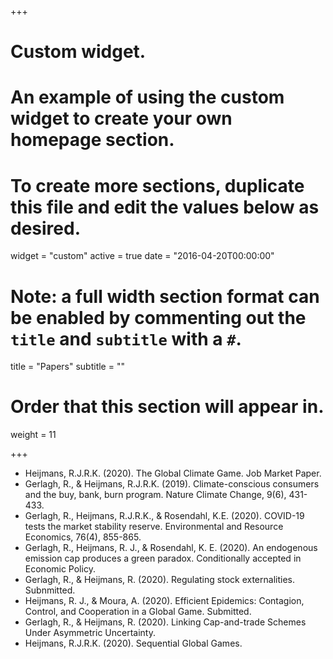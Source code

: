 +++
# Custom widget.
# An example of using the custom widget to create your own homepage section.
# To create more sections, duplicate this file and edit the values below as desired.
widget = "custom"
active = true
date = "2016-04-20T00:00:00"

# Note: a full width section format can be enabled by commenting out the `title` and `subtitle` with a `#`.
title = "Papers"
subtitle = ""

# Order that this section will appear in.
weight = 11

+++

- Heijmans, R.J.R.K. (2020). The Global Climate Game. Job Market Paper.
- Gerlagh, R., & Heijmans, R.J.R.K. (2019). Climate-conscious consumers and the buy, bank, burn program. Nature Climate Change, 9(6), 431-433.
- Gerlagh, R., Heijmans, R.J.R.K., & Rosendahl, K.E. (2020). COVID-19 tests the market stability reserve. Environmental and Resource Economics, 76(4), 855-865.
- Gerlagh, R., Heijmans, R. J., & Rosendahl, K. E. (2020). An endogenous emission cap produces a green paradox. Conditionally accepted in Economic Policy.
- Gerlagh, R., & Heijmans, R. (2020). Regulating stock externalities. Subnmitted.
- Heijmans, R. J., & Moura, A. (2020). Efficient Epidemics: Contagion, Control, and Cooperation in a Global Game. Submitted.
- Gerlagh, R., & Heijmans, R. (2020). Linking Cap-and-trade Schemes Under Asymmetric Uncertainty.
- Heijmans, R.J.R.K. (2020). Sequential Global Games.

